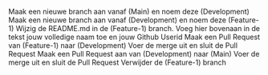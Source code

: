 
Maak een nieuwe branch aan vanaf (Main) en noem deze (Development)
Maak een nieuwe branch aan vanaf (Development) en noem deze (Feature-1)
Wijzig de README.md in de (Feature-1) branch. Voeg hier bovenaan in de tekst jouw volledige naam toe en jouw Github Userid
Maak een Pull Request van (Feature-1) naar (Development)
Voer de merge uit en sluit de Pull Request
Maak een Pull Request aan van (Development) naar (Main)
Voer de merge uit en sluit de Pull Request
Verwijder de (Feature-1) branch

